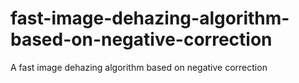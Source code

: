 # fast-image-dehazing-algorithm-based-on-negative-correction
A fast image dehazing algorithm based on negative correction
